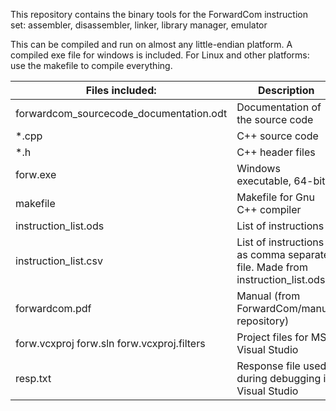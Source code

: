 This repository contains the binary tools for the ForwardCom instruction set:
assembler, disassembler, linker, library manager, emulator

This can be compiled and run on almost any little-endian platform.
A compiled exe file for windows is included. For Linux and other platforms: use the makefile to compile everything.


Files included: |  Description
--- | ---
forwardcom_sourcecode_documentation.odt | Documentation of the source code
*.cpp    |      C++ source code   
*.h      |      C++ header files   
forw.exe  |     Windows executable, 64-bit  
makefile  |     Makefile for Gnu C++ compiler  
instruction_list.ods | List of instructions  
instruction_list.csv | List of instructions as comma separated file. Made from instruction_list.ods  
forwardcom.pdf | Manual (from ForwardCom/manual repository)  
forw.vcxproj forw.sln forw.vcxproj.filters | Project files for MS Visual Studio  
resp.txt     |  Response file used during debugging in Visual Studio  



